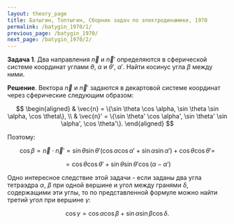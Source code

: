 ```yaml
---
layout: theory_page
title: Батыгин, Топтыгин, Сборник задач по электродинамике, 1970
permalink: /batygin_1970/1/
previous_page: /batygin_1970/
next_page: /batygin_1970/2/
---
```


**Задача 1**. Два направления $\vec{n}$ и $\vec{n}'$ определяются в сферической системе координат углами $\theta$, $\alpha$ и $\theta'$, $\alpha'$. Найти косинус угла $\beta$ между ними.

**Решение**. Вектора $\vec{n}$ и $\vec{n}'$ задаются в декартовой системе координат через сферические следующим образом:

$$
\begin{aligned}
&
\vec{n} = \{\sin \theta \cos \alpha, \sin \theta \sin \alpha, \cos \theta\}, \\
&
\vec{n}' = \{\sin \theta' \cos \alpha', \sin \theta' \sin \alpha', \cos \theta'\}.
\end{aligned}
$$

Поэтому: 

$$
\cos \beta = \vec{n}\cdot\vec{n}' =
\sin \theta \sin \theta' (\cos \alpha \cos \alpha' + \sin \alpha \sin \alpha') + \cos \theta \cos \theta' =
$$

$$
= \cos \theta \cos \theta' +
\sin \theta \sin \theta' \cos (\alpha - \alpha')
$$

Одно интересное следствие этой задачи - если заданы два угла тетраэдра $\alpha$, $\beta$ при одной вершине и угол между гранями $\delta$, содержащими эти углы, то по представленной формуле можно найти третий угол при вершине $\gamma$:

$$
\cos \gamma = \cos \alpha \cos \beta + \sin \alpha \sin \beta \cos \delta.
$$